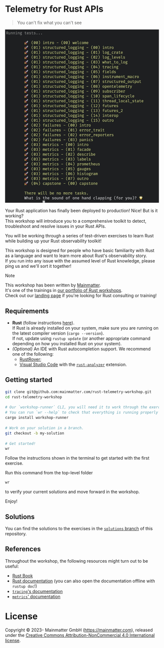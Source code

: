 # Telemetry for Rust APIs

> You can't fix what you can't see

![workshop](workshop.jpeg)

Your Rust application has finally been deployed to production! Nice! But is it working?  
This workshop will introduce you to a comprehensive toolkit to detect, troubleshoot and resolve issues in your Rust APIs.

You will be working through a series of test-driven exercises to learn Rust while building up your Rust observability toolkit!

This workshop is designed for people who have basic familiarity with Rust as a language and want to learn more about
Rust's observability story.  
If you run into any issue with the assumed level of Rust knowledge, please ping us and we'll sort it together!

> [!NOTE]
> This workshop has been written by [Mainmatter](https://mainmatter.com/rust-consulting/).  
> It's one of the trainings in [our portfolio of Rust workshops](https://mainmatter.com/services/workshops/rust/).  
> Check out our [landing page](https://mainmatter.com/rust-consulting/) if you're looking for Rust consulting or training!

## Requirements

- **Rust** (follow instructions [here](https://www.rust-lang.org/tools/install)).  
  If Rust is already installed on your system, make sure you are running on the latest compiler version (`cargo --version`).  
  If not, update using `rustup update` (or another appropriate command depending on how you installed Rust on your system).
- _(Optional)_ An IDE with Rust autocompletion support.
  We recommend one of the following:
    - [RustRover](https://www.jetbrains.com/rust/);
    - [Visual Studio Code](https://code.visualstudio.com) with the [`rust-analyzer`](https://marketplace.visualstudio.com/items?itemName=matklad.rust-analyzer) extension.  

## Getting started

```bash
git clone git@github.com:mainmatter.com/rust-telemetry-workshop.git
cd rust-telemetry-workshop

# Our `workshop-runner` CLI, you will need it to work through the exercises. 
# You can run `wr --help` to check that everything is running properly
cargo install workshop-runner

# Work on your solution in a branch. 
git checkout -b my-solution

# Get started!
wr
```

Follow the instructions shown in the terminal to get started with the first exercise.

Run this command from the top-level folder
```bash
wr
```
to verify your current solutions and move forward in the workshop.

Enjoy!

## Solutions

You can find the solutions to the exercises in the [`solutions` branch](https://github.com/mainmatter/rust-telemetry-workshop/tree/solutions) of this repository.

## References

Throughout the workshop, the following resources might turn out to be useful:

* [Rust Book](https://doc.rust-lang.org/book/)
* [Rust documentation](https://doc.rust-lang.org/std/) (you can also open the documentation offline with `rustup doc`!)
* [`tracing`'s documentation](https://docs.rs/tracing)
* [`metrics`' documentation](https://docs.rs/metrics)

# License

Copyright © 2023- Mainmatter GmbH (https://mainmatter.com), released under the 
[Creative Commons Attribution-NonCommercial 4.0 International license](https://creativecommons.org/licenses/by-nc/4.0/).
